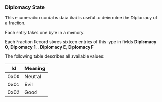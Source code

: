 ### Diplomacy State

This enumeration contains data that is useful to determine the Diplomacy of a fraction.

Each entry takes one byte in a memory.

Each Fraction Record stores sixteen entries of this type in fields **Diplomacy 0**, **Diplomacy 1** .. **Diplomacy E**, **Diplomacy F**

The following table describes all available values:

Id | Meaning
---|---------
 0x00 | Neutral
 0x01 | Evil
 0x02 | Good
